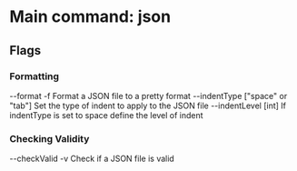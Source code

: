 # Main command: json

## Flags
### Formatting
--format -f Format a JSON file to a pretty format
--indentType ["space" or "tab"] Set the type of indent to apply to the JSON file
--indentLevel [int] If indentType is set to space define the level of indent

### Checking Validity
--checkValid -v Check if a JSON file is valid
